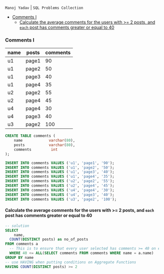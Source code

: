 `Manoj Yadav` | `SQL Problems Collection`

<!-- MarkdownTOC -->

- [Comments I](#comments-i)
  - [Calculate the average comments for the users with >= 2 posts, and `each` post has comments greater or equal to 40](#calculate-the-average-comments-for-the-users-with--2-posts-and-each-post-has-comments-greater-or-equal-to-40)
<!-- /MarkdownTOC -->


### Comments I

| name | posts  | comments   |
|------|--------|------------|
| u1     | page1  | 90       |
| u1     | page2  | 50       |
| u1     | page3  | 40       |
| u1     | page4  | 35       |
| u2     | page2  | 55       |
| u2     | page4  | 45       |
| u4     | page4  | 30       |
| u4     | page3  | 40       |
| u3     | page2  | 100      |

``` sql
CREATE TABLE comments (
    name            varchar(80),
    posts           varchar(80),
    comments         int
);

INSERT INTO comments VALUES ('u1', 'page1', '90');
INSERT INTO comments VALUES ('u1', 'page2', '50');
INSERT INTO comments VALUES ('u1', 'page3', '40');
INSERT INTO comments VALUES ('u1', 'page4', '35');
INSERT INTO comments VALUES ('u2', 'page2', '55');
INSERT INTO comments VALUES ('u2', 'page4', '45');
INSERT INTO comments VALUES ('u4', 'page4', '30');
INSERT INTO comments VALUES ('u4', 'page3', '40');
INSERT INTO comments VALUES ('u3', 'page2', '100');

```

#### Calculate the average comments for the users with >= 2 posts, and `each` post has comments greater or equal to 40

``` sql
-- solution
SELECT 
	name,
  COUNT(DISTINCT posts) as no_of_posts
FROM comments a
  -- This is to ensure that every user selected has comments >= 40 on each post(Nested sub-query)
  WHERE 40 <= ALL(SELECT comments FROM comments WHERE name = a.name) 
GROUP BY name
-- use HAVING when putting conditions on Aggregate Functions
HAVING COUNT(DISTINCT posts) >= 2  
```
